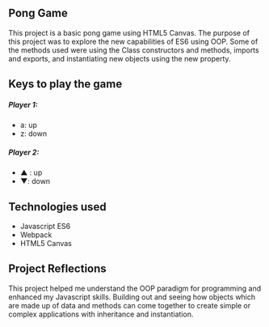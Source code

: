 ## Pong Game

This project is a basic pong game using HTML5 Canvas.  The purpose of this project was to explore the new capabilities of ES6 using OOP.  Some of the methods used were using the Class constructors and methods, imports and exports, and instantiating new objects using the new property.

## Keys to play the game

##### Player 1:
* a: up
* z: down


##### Player 2:
* ▲ : up
* ▼: down

## Technologies used
- Javascript ES6
- Webpack
- HTML5 Canvas

## Project Reflections
This project helped me understand the OOP paradigm for programming and enhanced my Javascript skills. Building out and seeing how objects which are made up of data and methods can come together to create simple or complex applications with inheritance and instantiation.





